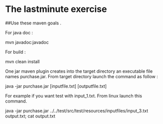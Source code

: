# The lastminute exercise

##Use these maven goals .

For java doc :

mvn javadoc:javadoc

For build :

mvn clean install

One jar maven plugin creates into the target directory an executable file  names purchase.jar. From target directory launch the command as follow :

java -jar purchase.jar [inputfile.txt] [outputfile.txt]

For example if you want test with input_1.txt. From linux launch this command.

java -jar purchase.jar ../../test/src/test/resources/inputfiles/input_3.txt output.txt; cat output.txt
